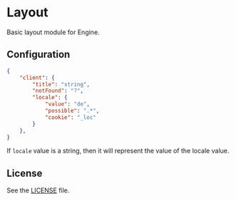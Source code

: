 Layout
======

Basic layout module for Engine.

## Configuration

```json
{
    "client": {
        "title": "string",
        "notFound": "?",
        "locale": {
            "value": "de",
            "possible": ".*",
            "cookie": "_loc"
        }
    },
}
```

If `locale` value is a string, then it will represent the value of the locale value.

## License
See the [LICENSE](./LICENSE) file.

